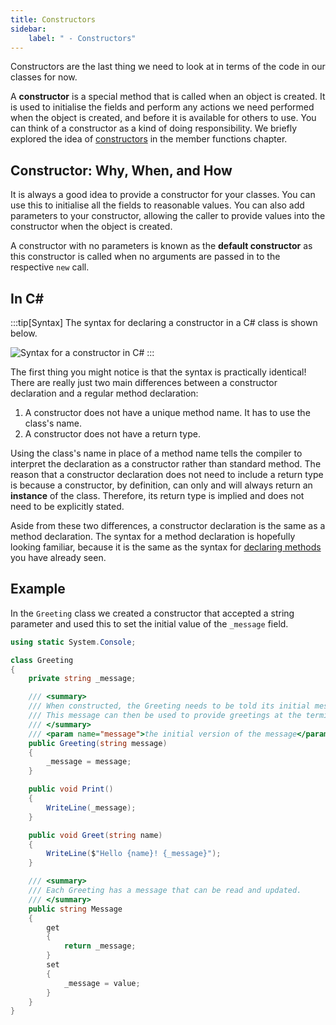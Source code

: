 ```yaml
---
title: Constructors
sidebar:
    label: " - Constructors"
---
```


Constructors are the last thing we need to look at in terms of the code in our classes for now.

A **constructor** is a special method that is called when an object is created. It is used to initialise the fields and perform any actions we need performed when the object is created, and before it is available for others to use.
You can think of a constructor as a kind of doing responsibility.
We briefly explored the idea of [constructors](/book/part-2-organised-code/7-member-functions/1-concepts/1-1-constructor) in the member functions chapter.

## Constructor: Why, When, and How

It is always a good idea to provide a constructor for your classes. You can use this to initialise all the fields to reasonable values. You can also add parameters to your constructor, allowing the caller to provide values into the constructor when the object is created.

A constructor with no parameters is known as the **default constructor** as this constructor is called when no arguments are passed in to the respective `new` call.

## In C#

:::tip[Syntax]
The syntax for declaring a constructor in a C# class is shown below.

![Syntax for a constructor in C#](./images/constructor-syntax-diagram.png)
:::

The first thing you might notice is that the syntax is practically identical!
There are really just two main differences between a constructor declaration and a regular method declaration:

1. A constructor does not have a unique method name. It has to use the class's name.
2. A constructor does not have a return type.

Using the class's name in place of a method name tells the compiler to interpret the declaration as a constructor rather than standard method.
The reason that a constructor declaration does not need to include a return type is because a constructor, by definition, can only and will always return an **instance** of the class.
Therefore, its return type is implied and does not need to be explicitly stated.

Aside from these two differences, a constructor declaration is the same as a method declaration.
The syntax for a method declaration is hopefully looking familiar, because it is the same as the syntax for [declaring methods](/book/part-3-programs-as-concepts/2-abstraction/1-concepts/1-3-doing) you have already seen.

## Example

In the `Greeting` class we created a constructor that accepted a string parameter and used this to set the initial value of the `_message` field.

```cs
using static System.Console;

class Greeting
{
    private string _message;

    /// <summary>
    /// When constructed, the Greeting needs to be told its initial message.
    /// This message can then be used to provide greetings at the terminal.
    /// </summary>
    /// <param name="message">the initial version of the message</param>
    public Greeting(string message)
    {
        _message = message;
    }

    public void Print()
    {
        WriteLine(_message);
    }

    public void Greet(string name)
    {
        WriteLine($"Hello {name}! {_message}");
    }

    /// <summary>
    /// Each Greeting has a message that can be read and updated.
    /// </summary>
    public string Message
    {
        get
        {
            return _message;
        }
        set
        {
            _message = value;
        }
    }
}
```
